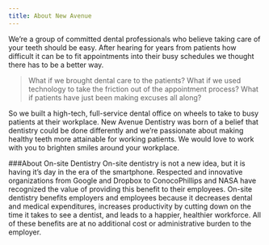 ```yaml
---
title: About New Avenue
---
```

We’re a group of committed dental professionals who believe taking care of your teeth should be easy. After hearing for years from patients how difficult it can be to fit appointments into their busy schedules we thought there has to be a better way.

>What if we brought dental care to the patients? What if we used technology to take the friction out of the appointment process? What if patients have just been making excuses all along?

So we built a high-tech, full-service dental office on wheels to take to busy patients at their workplace. New Avenue Dentistry was born of a belief that dentistry could be done differently and we’re passionate about making healthy teeth more attainable for working patients. We would love to work with you to brighten smiles around your workplace.

###About On-site Dentistry
On-site dentistry is not a new idea, but it is having it’s day in the era of the smartphone. Respected and innovative organizations from Google and Dropbox to ConocoPhillips and NASA have recognized the value of providing this benefit to their employees. On-site dentistry benefits employers and employees because it decreases dental and medical expenditures, increases productivity by cutting down on the time it takes to see a dentist, and leads to a happier, healthier workforce. All of these benefits are at no additional cost or administrative burden to the employer.

